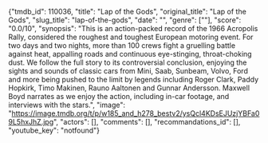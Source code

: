 {"tmdb_id": 110036, "title": "Lap of the Gods", "original_title": "Lap of the Gods", "slug_title": "lap-of-the-gods", "date": "", "genre": [""], "score": "0.0/10", "synopsis": "This is an action-packed record of the 1966 Acropolis Rally, considered the roughest and toughest European motoring event. For two days and two nights, more than 100 crews fight a gruelling battle against heat, appalling roads and continuous eye-stinging, throat-choking dust. We follow the full story to its controversial conclusion, enjoying the sights and sounds of classic cars from Mini, Saab, Sunbeam, Volvo, Ford and more being pushed to the limit by legends including Roger Clark, Paddy Hopkirk, Timo Makinen, Rauno Aaltonen and Gunnar Andersson. Maxwell Boyd narrates as we enjoy the action, including in-car footage, and interviews with the stars.", "image": "https://image.tmdb.org/t/p/w185_and_h278_bestv2/ysQcl4KDsEJUzjYBFa09L5hxJhZ.jpg", "actors": [], "comments": [], "recommandations_id": [], "youtube_key": "notfound"}